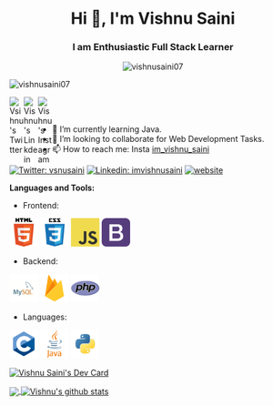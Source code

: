 <!-- <p align="center"><img src="https://i.ibb.co/8NbgL9P/Black-Technology-Linked-In-Banner-1.jpg"></p> -->

<h1 align="center">Hi 👋, I'm Vishnu Saini</h1>
<h3 align="center">I am Enthusiastic Full Stack Learner</h3>

<p align="center"><img src="https://github-profile-trophy.vercel.app/?username=vishnusaini07&theme=nord&row=1&column=7" alt="vishnusaini07" /></p>

<p align="left"> <img src="https://komarev.com/ghpvc/?username=vishnusaini07&label=Views&color=blue&style=plastic" alt="vishnusaini07" /> </p>

<a href="https://twitter.com/vsnusaini">
  <img align="left" alt="Vsihnu's Twitter" width="25px" src="https://cdn.jsdelivr.net/npm/simple-icons@v3/icons/twitter.svg" />
</a>
<a href="https://linkedin.com/in/imvishnusaini">
  <img align="left" alt="Vishnu's Linkdein" width="25px" src="https://cdn.jsdelivr.net/npm/simple-icons@v3/icons/linkedin.svg" />
</a>
<a href="https://instagram.com/im_vishnu_saini/">
  <img align="left" alt="Vishnu's Instagram" width="25px" src="https://cdn.jsdelivr.net/npm/simple-icons@v3/icons/instagram.svg" />
</a>
<br/>
<br/>

- 🌱 I’m currently learning Java.
- 👯 I’m looking to collaborate for Web Development Tasks.
- 📫 How to reach me: Insta [im_vishnu_saini](https://instagram.com/im_vishnu_saini/)


[![Twitter: vsnusaini](https://img.shields.io/twitter/follow/vsnusaini?style=social)](https://twitter.com/vsnusaini)
[![Linkedin: imvishnusaini](https://img.shields.io/badge/imvishnusaini-blue?style=flat-square&logo=Linkedin&logoColor=white&link=https://www.linkedin.com/in/imvishnusaini/)](https://www.linkedin.com/in/imvishnusaini/)
[![website](https://img.shields.io/badge/PortfolioWebsite-Vishnu-2648ff?style=flat-square&logo=google-chrome)](https://vishnusaini07.github.io/)


**Languages and Tools:**  

- Frontend:

<code><img height="50" src="https://raw.githubusercontent.com/github/explore/80688e429a7d4ef2fca1e82350fe8e3517d3494d/topics/html/html.png"></code>
<code><img height="50" src="https://raw.githubusercontent.com/github/explore/80688e429a7d4ef2fca1e82350fe8e3517d3494d/topics/css/css.png"></code>
<code><img height="50" src="https://raw.githubusercontent.com/github/explore/80688e429a7d4ef2fca1e82350fe8e3517d3494d/topics/javascript/javascript.png"></code>
<code><img height="50" src="https://raw.githubusercontent.com/github/explore/80688e429a7d4ef2fca1e82350fe8e3517d3494d/topics/bootstrap/bootstrap.png"></code>

- Backend:

<code><img height="50" src="https://raw.githubusercontent.com/github/explore/80688e429a7d4ef2fca1e82350fe8e3517d3494d/topics/mysql/mysql.png"></code>
<code><img height="50" src="https://raw.githubusercontent.com/github/explore/80688e429a7d4ef2fca1e82350fe8e3517d3494d/topics/firebase/firebase.png"></code>
<code><img height="50" src="https://raw.githubusercontent.com/github/explore/80688e429a7d4ef2fca1e82350fe8e3517d3494d/topics/php/php.png"></code>

- Languages:

<code><img height="50" src="https://raw.githubusercontent.com/github/explore/80688e429a7d4ef2fca1e82350fe8e3517d3494d/topics/c/c.png"></code>
<code><img height="50" src="https://raw.githubusercontent.com/github/explore/80688e429a7d4ef2fca1e82350fe8e3517d3494d/topics/java/java.png"></code>
<code><img height="50" src="https://raw.githubusercontent.com/github/explore/80688e429a7d4ef2fca1e82350fe8e3517d3494d/topics/python/python.png"></code>

<a align="right" href="https://app.daily.dev/vsnu"><img src="https://api.daily.dev/devcards/206089d1e7ab45699e3d6f9b5a85d8d2.png?r=7c9" width="400" alt="Vishnu Saini's Dev Card"/></a>

<a href="https://github.com/vishnusaini07">
  <img align="center" src="https://github-readme-stats.vercel.app/api/top-langs/?username=vishnusaini07&theme=light&hide_langs_below=1" />
</a>
<a href="https://github.com/vishnusaini07">
 <img align="center" src="https://github-readme-stats.vercel.app/api?username=vishnusaini07&show_icons=true&theme=light&line_height=27" alt="Vishnu's github stats"/>
</a>
